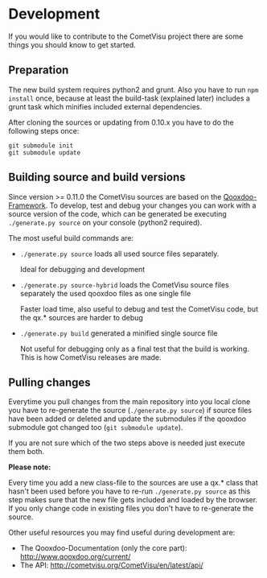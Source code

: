 Development
===========

If you would like to contribute to the CometVisu project there are some things you should know
to get started.

Preparation
-----------

The new build system requires python2 and grunt. Also you have to run `npm install` once,
because at least the build-task (explained later) includes a grunt task which minifies included
external dependencies.

After cloning the sources or updating from 0.10.x you have to do the following steps once:

```
git submodule init
git submodule update
```
 
Building source and build versions
---------------------------------

Since version >= 0.11.0 the CometVisu sources are based on the
 [Qooxdoo-Framework](http://www.qooxdoo.org). To develop, test and debug
your changes you can work with a source version of the code, which can be generated be executing 
`./generate.py source` on your console (python2 required).

The most useful build commands are:
* `./generate.py source` loads all used source files separately.

    Ideal for debugging and development
        
* `./generate.py source-hybrid` loads the CometVisu source files separately the used qooxdoo files as one single file

    Faster load time, also useful to debug and test the CometVisu code, but the qx.* sources are harder to debug
     
* `./generate.py build` generated a minified single source file

    Not useful for debugging only as a final test that the build is working. This is how CometVisu releases
    are made.
    
Pulling changes
---------------

Everytime you pull changes from the main repository into you local clone you have to re-generate the source 
(`./generate.py source`) if source files have been added or deleted and update the submodules if the 
 qooxdoo submodule got changed too (`git submodule update`).
 
If you are not sure which of the two steps above is needed just execute them both.
    
**Please note:**

Every time you add a new class-file to the sources are use a qx.* class that hasn't been used before
you have to re-run `./generate.py source` as this step makes sure that the new file gets included and loaded
by the browser. If you only change code in existing files you don't have to re-generate the source.

Other useful resources you may find useful during development are:

* The Qooxdoo-Documentation (only the core part): http://www.qooxdoo.org/current/
* The API: http://cometvisu.org/CometVisu/en/latest/api/